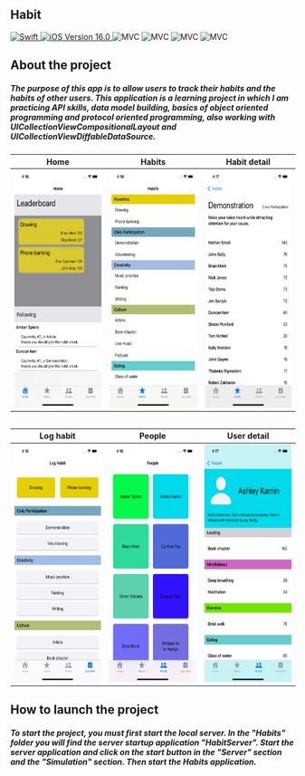 ## Habit

<p align="left"> 
<a href="https://swift.org">
<img src="https://img.shields.io/badge/Swift-5.7-orange" alt="Swift" />
</a>
<a href="https://developer.apple.com/ios/">
<img src="https://img.shields.io/badge/iOS-15.0%2B-success" alt="iOS Version 16.0"/>
</a>
<img src="https://img.shields.io/badge/MVC-ff69b4" alt="MVC" />
<img src="https://img.shields.io/badge/UIKit-white" alt="MVC" />
<img src="https://img.shields.io/badge/storyboard-purple" alt="MVC" />
<img src="https://img.shields.io/badge/API-yellow" alt="MVC" />
</p>

## About the project

##### The purpose of this app is to allow users to track their habits and the habits of other users. This application is a learning project in which I am practicing API skills, data model building, basics of object oriented programming and protocol oriented programming, also working with UICollectionViewCompositionalLayout and UICollectionViewDiffableDataSource.

| Home | Habits | Habit detail |
| --- | --- | --- |
|<img src="./Demo_Image/Home.png" height="420">|<img src="./Demo_Image/Habits.png" height="420">|<img src="./Demo_Image/Habit_detail.png" height="420">|

##

| Log habit | People | User detail |
| --- | --- | --- |
|<img src="./Demo_Image/Log_habit.png" height="420">|<img src="./Demo_Image/People.png" height="420">|<img src="./Demo_Image/User_detail.png" height="420">|


## How to launch the project

##### To start the project, you must first start the local server. In the "Habits" folder you will find the server startup application "HabitServer".  Start the server application and click on the start button in the "Server" section and the "Simulation" section. Then start the Habits application.


